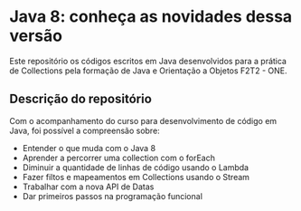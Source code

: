 # Java 8: conheça as novidades dessa versão
 Este repositório os códigos escritos em Java desenvolvidos para a prática de Collections pela formação de Java e Orientação a Objetos F2T2 - ONE.

## Descrição do repositório
Com o acompanhamento do curso para desenvolvimento de código em Java, foi possível a compreensão sobre:
- Entender o que muda com o Java 8
- Aprender a percorrer uma collection com o forEach
- Diminuir a quantidade de linhas de código usando o Lambda
- Fazer filtos e mapeamentos em Collections usando o Stream
- Trabalhar com a nova API de Datas
- Dar primeiros passos na programação funcional
